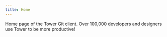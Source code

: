 ```yaml
---
title: Home
---
```


Home page of the Tower Git client. Over 100,000 developers and designers use Tower to be more productive!
